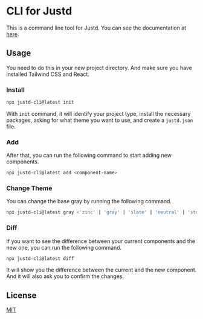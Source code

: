 # CLI for Justd
This is a command line tool for Justd. You can see the documentation at [here](https://getjustd.com/docs/getting-started/installation).

## Usage
You need to do this in your new project directory. And make sure you have installed Tailwind CSS and React.
### Install
```bash
npx justd-cli@latest init
```
With `init` command, it will identify your project type, install the necessary packages, asking for what theme you want to use, and create a `justd.json` file.
### Add
After that, you can run the following command to start adding new components.
```bash
npx justd-cli@latest add <component-name>
```

### Change Theme
You can change the base gray by running the following command.
```bash
npx justd-cli@latest gray <'zinc' | 'gray' | 'slate' | 'neutral' | 'stone'>
```

### Diff
If you want to see the difference between your current components and the new one, you can run the following command.

```bash
npx justd-cli@latest diff
```

It will show you the difference between the current and the new component. And it will also ask you to confirm the changes.

## License
[MIT](https://github.com/justdlabs/cli/blob/main/LICENSE)

